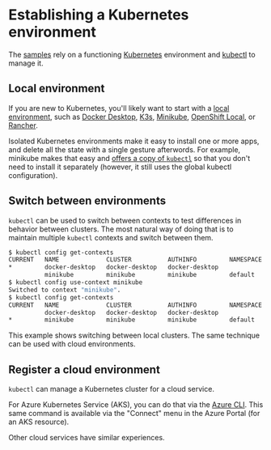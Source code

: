 # Establishing a Kubernetes environment

The [samples](./README.md) rely on a functioning [Kubernetes](https://kubernetes.io/) environment and [kubectl](https://kubernetes.io/docs/reference/kubectl/) to manage it.

## Local environment

If you are new to Kubernetes, you'll likely want to start with a [local environment](https://kubernetes.io/docs/tasks/tools/), such as [Docker Desktop](https://docs.docker.com/desktop/kubernetes/), [K3s](https://k3s.io/), [Minikube](https://minikube.sigs.k8s.io/docs/), [OpenShift Local](https://developers.redhat.com/products/openshift-local), or [Rancher](https://rancherdesktop.io/).

Isolated Kubernetes environments make it easy to install one or more apps, and delete all the state with a single gesture afterwords. For example, minikube makes that easy and [offers a copy of `kubectl`](https://minikube.sigs.k8s.io/docs/handbook/kubectl/) so that you don't need to install it separately (however, it still uses the global kubectl configuration).

## Switch between environments

`kubectl` can be used to switch between contexts to test differences in behavior between clusters. The most natural way of doing that is to maintain multiple `kubectl` contexts and switch between them.

```bash
$ kubectl config get-contexts
CURRENT   NAME             CLUSTER          AUTHINFO         NAMESPACE
*         docker-desktop   docker-desktop   docker-desktop   
          minikube         minikube         minikube         default
$ kubectl config use-context minikube
Switched to context "minikube".
$ kubectl config get-contexts        
CURRENT   NAME             CLUSTER          AUTHINFO         NAMESPACE
          docker-desktop   docker-desktop   docker-desktop   
*         minikube         minikube         minikube         default
```

This example shows switching between local clusters. The same technique can be used with cloud environments.

## Register a cloud environment

`kubectl` can manage a Kubernetes cluster for a cloud service.

For Azure Kubernetes Service (AKS), you can do that via the [Azure CLI](https://learn.microsoft.com/azure/aks/learn/quick-kubernetes-deploy-cli#connect-to-the-cluster). This same command is available via the "Connect" menu in the Azure Portal (for an AKS resource).

Other cloud services have similar experiences.
